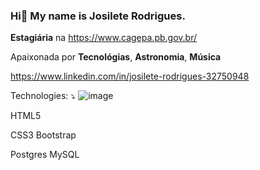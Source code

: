 ### Hi👋 My name is Josilete Rodrigues.

**Estagiária** na https://www.cagepa.pb.gov.br/

Apaixonada por **Tecnológias**, **Astronomia**, **Música**

https://www.linkedin.com/in/josilete-rodrigues-32750948 

Technologies: ⤵️             ![image](https://github.com/JosileteRodrigues/JosileteRodrigues/assets/44982021/af564b1d-2867-40b5-b3a0-1b985120bfbf)

HTML5                                

CSS3 Bootstrap

Postgres MySQL
